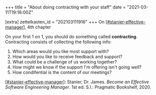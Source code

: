 +++
title = "About doing contracting with your staff"
date = "2021-03-11T19:16:00Z"

[extra]
zettelkasten_id = "202103111916"
+++
On [[#stanier-effective-manager](/zettelkasten/tags/stanier-effective-manager)], 4th chapter

On your first 1 on 1, you should do something called **contracting**. Contracting consists of collecting the following info:

1. Which areas would you like most support with?
2. How would you like to receive feedback and support?
3. What could be a challenge of us working together?
4. How might we know if the support I'm offering isn't going well?
5. How condifential is the content of our meetings?

[[#stanier-effective-manager](/zettelkasten/tags/stanier-effective-manager)]: Stanier, Dr. James. _Become an Effective Software Engineering Manager_. 1st ed. S.l.: Pragmatic Bookshelf, 2020.
